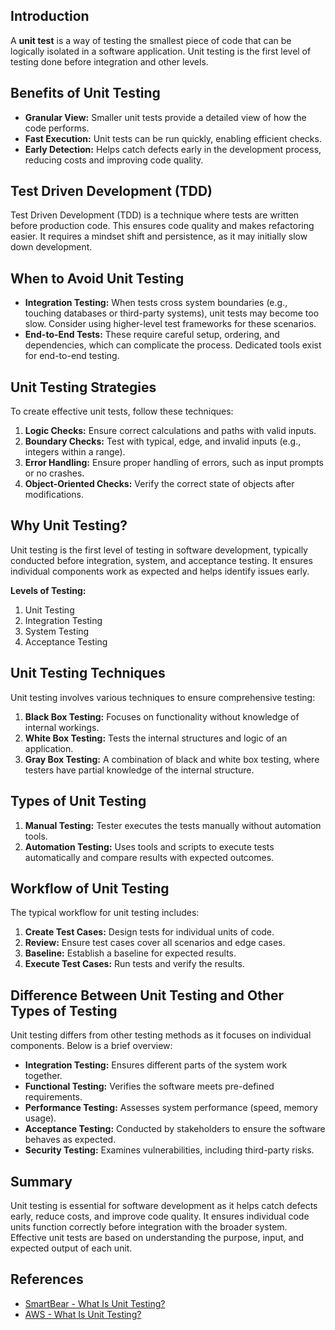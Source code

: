 ## Introduction

A **unit test** is a way of testing the smallest piece of code that can be logically isolated in a software application. Unit testing is the first level of testing done before integration and other levels.

## Benefits of Unit Testing

- **Granular View:** Smaller unit tests provide a detailed view of how the code performs.
- **Fast Execution:** Unit tests can be run quickly, enabling efficient checks.
- **Early Detection:** Helps catch defects early in the development process, reducing costs and improving code quality.

## Test Driven Development (TDD)

Test Driven Development (TDD) is a technique where tests are written before production code. This ensures code quality and makes refactoring easier. It requires a mindset shift and persistence, as it may initially slow down development.

## When to Avoid Unit Testing

- **Integration Testing:** When tests cross system boundaries (e.g., touching databases or third-party systems), unit tests may become too slow. Consider using higher-level test frameworks for these scenarios.
- **End-to-End Tests:** These require careful setup, ordering, and dependencies, which can complicate the process. Dedicated tools exist for end-to-end testing.

## Unit Testing Strategies

To create effective unit tests, follow these techniques:

1. **Logic Checks:** Ensure correct calculations and paths with valid inputs.
2. **Boundary Checks:** Test with typical, edge, and invalid inputs (e.g., integers within a range).
3. **Error Handling:** Ensure proper handling of errors, such as input prompts or no crashes.
4. **Object-Oriented Checks:** Verify the correct state of objects after modifications.

## Why Unit Testing?

Unit testing is the first level of testing in software development, typically conducted before integration, system, and acceptance testing. It ensures individual components work as expected and helps identify issues early.

**Levels of Testing:**
1. Unit Testing
2. Integration Testing
3. System Testing
4. Acceptance Testing

## Unit Testing Techniques

Unit testing involves various techniques to ensure comprehensive testing:

1. **Black Box Testing:** Focuses on functionality without knowledge of internal workings.
2. **White Box Testing:** Tests the internal structures and logic of an application.
3. **Gray Box Testing:** A combination of black and white box testing, where testers have partial knowledge of the internal structure.

## Types of Unit Testing

1. **Manual Testing:** Tester executes the tests manually without automation tools.
2. **Automation Testing:** Uses tools and scripts to execute tests automatically and compare results with expected outcomes.

## Workflow of Unit Testing

The typical workflow for unit testing includes:

1. **Create Test Cases:** Design tests for individual units of code.
2. **Review:** Ensure test cases cover all scenarios and edge cases.
3. **Baseline:** Establish a baseline for expected results.
4. **Execute Test Cases:** Run tests and verify the results.

## Difference Between Unit Testing and Other Types of Testing

Unit testing differs from other testing methods as it focuses on individual components. Below is a brief overview:

- **Integration Testing:** Ensures different parts of the system work together.
- **Functional Testing:** Verifies the software meets pre-defined requirements.
- **Performance Testing:** Assesses system performance (speed, memory usage).
- **Acceptance Testing:** Conducted by stakeholders to ensure the software behaves as expected.
- **Security Testing:** Examines vulnerabilities, including third-party risks.

## Summary

Unit testing is essential for software development as it helps catch defects early, reduce costs, and improve code quality. It ensures individual code units function correctly before integration with the broader system. Effective unit tests are based on understanding the purpose, input, and expected output of each unit.

## References

- [SmartBear - What Is Unit Testing?](https://smartbear.com/learn/automated-testing/what-is-unit-testing/)
- [AWS - What Is Unit Testing?](https://aws.amazon.com/what-is/unit-testing/)

